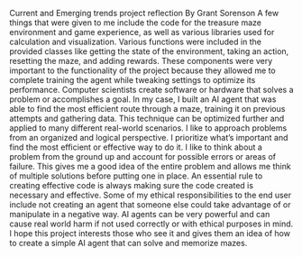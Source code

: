 
Current and Emerging trends project reflection
 By Grant Sorenson
  A few things that were given to me include the code for the treasure maze environment and game experience, as well as various libraries used for calculation and visualization. Various functions were included in the provided classes like getting the state of the environment, taking an action, resetting the maze, and adding rewards. These components were very important to the functionality of the project because they allowed me to complete training the agent while tweaking settings to optimize its performance. Computer scientists create software or hardware that solves a problem or accomplishes a goal. In my case, I built an AI agent that was able to find the most efficient route through a maze, training it on previous attempts and gathering data. This technique can be optimized further and applied to many different real-world scenarios. I like to approach problems from an organized and logical perspective. I prioritize what’s important and find the most efficient or effective way to do it. I like to think about a problem from the ground up and account for possible errors or areas of failure. This gives me a good idea of the entire problem and allows me think of multiple solutions before putting one in place. An essential rule to creating effective code is always making sure the code created is necessary and effective. Some of my ethical responsibilities to the end user include not creating an agent that someone else could take advantage of or manipulate in a negative way. AI agents can be very powerful and can cause real world harm if not used correctly or with ethical purposes in mind. I hope this project interests those who see it and gives them an idea of how to create a simple AI agent that can solve and memorize mazes. 
